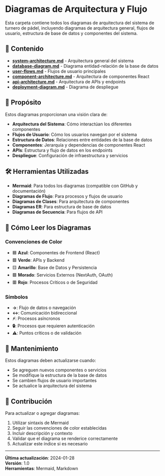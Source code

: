 # Diagramas de Arquitectura y Flujo

Esta carpeta contiene todos los diagramas de arquitectura del sistema de turnero de pádel, incluyendo diagramas de arquitectura general, flujos de usuario, estructura de base de datos y componentes del sistema.

## 📁 Contenido

- **[system-architecture.md](./system-architecture.md)** - Arquitectura general del sistema
- **[database-diagram.md](./database-diagram.md)** - Diagrama entidad-relación de la base de datos
- **[user-flows.md](./user-flows.md)** - Flujos de usuario principales
- **[component-architecture.md](./component-architecture.md)** - Arquitectura de componentes React
- **[api-architecture.md](./api-architecture.md)** - Arquitectura de APIs y endpoints
- **[deployment-diagram.md](./deployment-diagram.md)** - Diagrama de despliegue

## 🎯 Propósito

Estos diagramas proporcionan una visión clara de:

- **Arquitectura del Sistema**: Cómo interactúan los diferentes componentes
- **Flujos de Usuario**: Cómo los usuarios navegan por el sistema
- **Estructura de Datos**: Relaciones entre entidades de la base de datos
- **Componentes**: Jerarquía y dependencias de componentes React
- **APIs**: Estructura y flujo de datos en los endpoints
- **Despliegue**: Configuración de infraestructura y servicios

## 🛠️ Herramientas Utilizadas

- **Mermaid**: Para todos los diagramas (compatible con GitHub y documentación)
- **Diagramas de Flujo**: Para procesos y flujos de usuario
- **Diagramas de Clases**: Para arquitectura de componentes
- **Diagramas ER**: Para estructura de base de datos
- **Diagramas de Secuencia**: Para flujos de API

## 📖 Cómo Leer los Diagramas

### Convenciones de Color

- 🟦 **Azul**: Componentes de Frontend (React)
- 🟩 **Verde**: APIs y Backend
- 🟨 **Amarillo**: Base de Datos y Persistencia
- 🟪 **Morado**: Servicios Externos (NextAuth, OAuth)
- 🟥 **Rojo**: Procesos Críticos o de Seguridad

### Símbolos

- **→**: Flujo de datos o navegación
- **↔**: Comunicación bidireccional
- **⚡**: Procesos asíncronos
- **🔒**: Procesos que requieren autenticación
- **⚠️**: Puntos críticos o de validación

## 🔄 Mantenimiento

Estos diagramas deben actualizarse cuando:

- Se agreguen nuevos componentes o servicios
- Se modifique la estructura de la base de datos
- Se cambien flujos de usuario importantes
- Se actualice la arquitectura del sistema

## 📝 Contribución

Para actualizar o agregar diagramas:

1. Utilizar sintaxis de Mermaid
2. Seguir las convenciones de color establecidas
3. Incluir descripción y contexto
4. Validar que el diagrama se renderice correctamente
5. Actualizar este índice si es necesario

---

**Última actualización**: 2024-01-28  
**Versión**: 1.0  
**Herramientas**: Mermaid, Markdown